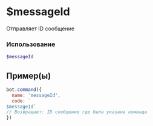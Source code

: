 # $messageId
Отправляет ID сообщение
### Использование
```php
$messageId
```

## Пример(ы)

```javascript
bot.command({
  name: 'messageId',
  code: `
$messageId`
// Возвращает: ID сообщение где была указана команда
})
```
